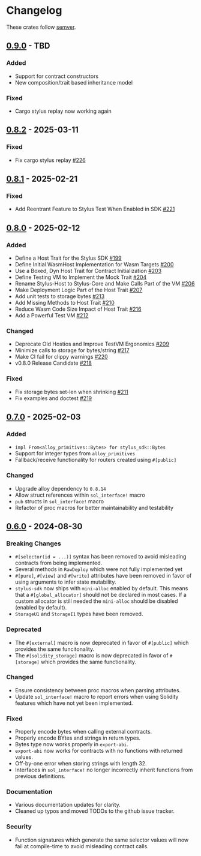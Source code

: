 # Changelog

These crates follow [semver](https://semver.org).

## [0.9.0](https://github.com/OffchainLabs/stylus-sdk-rs/releases/tag/v0.9.0) - TBD

### Added

- Support for contract constructors
- New composition/trait based inheritance model

### Fixed

- Cargo stylus replay now working again

## [0.8.2](https://github.com/OffchainLabs/stylus-sdk-rs/releases/tag/v0.8.2) - 2025-03-11

### Fixed

- Fix cargo stylus replay [#226](https://github.com/OffchainLabs/stylus-sdk-rs/pull/225)

## [0.8.1](https://github.com/OffchainLabs/stylus-sdk-rs/releases/tag/v0.8.1) - 2025-02-21

### Fixed

- Add Reentrant Feature to Stylus Test When Enabled in SDK [#221](https://github.com/OffchainLabs/stylus-sdk-rs/pull/221)

## [0.8.0](https://github.com/OffchainLabs/stylus-sdk-rs/releases/tag/v0.8.0) - 2025-02-12

### Added

- Define a Host Trait for the Stylus SDK [#199](https://github.com/OffchainLabs/stylus-sdk-rs/pull/199)
- Define Initial WasmHost Implementation for Wasm Targets [#200](https://github.com/OffchainLabs/stylus-sdk-rs/pull/200)
- Use a Boxed, Dyn Host Trait for Contract Initialization [#203](https://github.com/OffchainLabs/stylus-sdk-rs/pull/203)
- Define Testing VM to Implement the Mock Trait [#204](https://github.com/OffchainLabs/stylus-sdk-rs/pull/204)
- Rename Stylus-Host to Stylus-Core and Make Calls Part of the VM [#206](https://github.com/OffchainLabs/stylus-sdk-rs/pull/206)
- Make Deployment Logic Part of the Host Trait [#207](https://github.com/OffchainLabs/stylus-sdk-rs/pull/207)
- Add unit tests to storage bytes [#213](https://github.com/OffchainLabs/stylus-sdk-rs/pull/213)
- Add Missing Methods to Host Trait [#210](https://github.com/OffchainLabs/stylus-sdk-rs/pull/210)
- Reduce Wasm Code Size Impact of Host Trait [#216](https://github.com/OffchainLabs/stylus-sdk-rs/pull/216)
- Add a Powerful Test VM [#212](https://github.com/OffchainLabs/stylus-sdk-rs/pull/212)

### Changed

- Deprecate Old Hostios and Improve TestVM Ergonomics [#209](https://github.com/OffchainLabs/stylus-sdk-rs/pull/209)
- Minimize calls to storage for bytes/string [#217](https://github.com/OffchainLabs/stylus-sdk-rs/pull/217)
- Make CI fail for clippy warnings [#220](https://github.com/OffchainLabs/stylus-sdk-rs/pull/220)
- v0.8.0 Release Candidate [#218](https://github.com/OffchainLabs/stylus-sdk-rs/pull/218)

### Fixed

- Fix storage bytes set-len when shrinking [#211](https://github.com/OffchainLabs/stylus-sdk-rs/pull/211)
- Fix examples and doctest [#219](https://github.com/OffchainLabs/stylus-sdk-rs/pull/219)

## [0.7.0](https://github.com/OffchainLabs/stylus-sdk-rs/releases/tag/v0.7.0) - 2025-02-03

### Added

- `impl From<alloy_primitives::Bytes> for stylus_sdk::Bytes`
- Support for integer types from `alloy_primitives`
- Fallback/receive functionality for routers created using `#[public]`

### Changed

- Upgrade alloy dependency to `0.8.14`
- Allow struct references within `sol_interface!` macro
- `pub` structs in `sol_interface!` macro
- Refactor of proc macros for better maintainability and testability


## [0.6.0](https://github.com/OffchainLabs/stylus-sdk-rs/releases/tag/v0.6.0) - 2024-08-30

### Breaking Changes

- `#[selector(id = ...)]` syntax has been removed to avoid misleading contracts
  from being implemented.
- Several methods in `RawDeploy` which were not fully implemented yet
- `#[pure]`, `#[view]` and `#[write]` attributes have been removed in favor of
  using arguments to infer state mutability.
- `stylus-sdk` now ships with `mini-alloc` enabled by default. This means that
  a `#[global_allocator]` should not be declared in most cases. If a custom
  allocator is still needed the `mini-alloc` should be disabled (enabled by
  default).
- `StorageU1` and `StorageI1` types have been removed.

### Deprecated

- The `#[external]` macro is now deprecated in favor of `#[public]` which
  provides the same funcitonality.
- The `#[solidity_storage]` macro is now deprecated in favor of `#[storage]`
  which provides the same functionality.

### Changed

- Ensure consistency between proc macros when parsing attributes.
- Update `sol_interface!` macro to report errors when using Solidity features
  which have not yet been implemented.

### Fixed

- Properly encode bytes when calling external contracts.
- Properly encode BYtes and strings in return types.
- Bytes type now works properly in `export-abi`.
- `export-abi` now works for contracts with no functions with returned values.
- Off-by-one error when storing strings with length 32.
- Interfaces in `sol_interface!` no longer incorrectly inherit functions from
  previous definitions.

### Documentation

- Various documentation updates for clarity.
- Cleaned up typos and moved TODOs to the github issue tracker.

### Security

- Function signatures which generate the same selector values will now fail
  at compile-time to avoid misleading contract calls.
